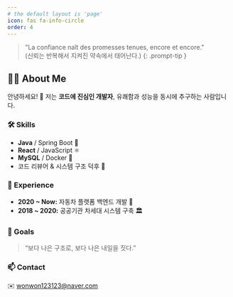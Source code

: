 ```yaml
---
# the default layout is 'page'
icon: fas fa-info-circle
order: 4
---
```


> "La confiance naît des promesses tenues, encore et encore."<br>(신뢰는 반복해서 지켜진 약속에서 태어난다.)
{: .prompt-tip }

## 🤹‍♂️ About Me
안녕하세요! 👋 저는 **코드에 진심인 개발자**, 유쾌함과 성능을 동시에 추구하는 사람입니다.

### 🛠 Skills
- **Java** / Spring Boot 🌱  
- **React** / JavaScript ⚛️  
- **MySQL** / Docker 🐳  
- 코드 리뷰어 & 시스템 구조 덕후 🧐

### 📌 Experience
- **2020 ~ Now:** 자동차 플랫폼 백엔드 개발 🚗  
- **2018 ~ 2020:** 공공기관 차세대 시스템 구축 🏛

### 🎯 Goals
> “보다 나은 구조로, 보다 나은 내일을 짓다.”

### 📫 Contact
✉️ [wonwon123123@naver.com](mailto:wonwon123123@naver.com)